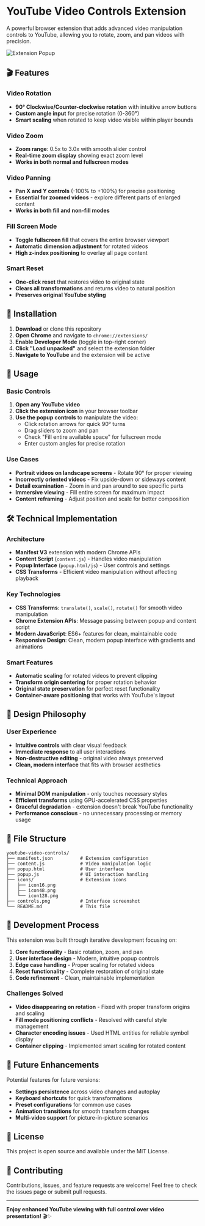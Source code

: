 # YouTube Video Controls Extension

A powerful browser extension that adds advanced video manipulation controls to YouTube, allowing you to rotate, zoom, and pan videos with precision.

![Extension Popup](controls.png)

## 🎬 Features

### **Video Rotation**

- **90° Clockwise/Counter-clockwise rotation** with intuitive arrow buttons
- **Custom angle input** for precise rotation (0-360°)
- **Smart scaling** when rotated to keep video visible within player bounds

### **Video Zoom**

- **Zoom range**: 0.5x to 3.0x with smooth slider control
- **Real-time zoom display** showing exact zoom level
- **Works in both normal and fullscreen modes**

### **Video Panning**

- **Pan X and Y controls** (-100% to +100%) for precise positioning
- **Essential for zoomed videos** - explore different parts of enlarged content
- **Works in both fill and non-fill modes**

### **Fill Screen Mode**

- **Toggle fullscreen fill** that covers the entire browser viewport
- **Automatic dimension adjustment** for rotated videos
- **High z-index positioning** to overlay all page content

### **Smart Reset**

- **One-click reset** that restores video to original state
- **Clears all transformations** and returns video to natural position
- **Preserves original YouTube styling**

## 🚀 Installation

1. **Download** or clone this repository
2. **Open Chrome** and navigate to `chrome://extensions/`
3. **Enable Developer Mode** (toggle in top-right corner)
4. **Click "Load unpacked"** and select the extension folder
5. **Navigate to YouTube** and the extension will be active

## 📖 Usage

### **Basic Controls**

1. **Open any YouTube video**
2. **Click the extension icon** in your browser toolbar
3. **Use the popup controls** to manipulate the video:
   - Click rotation arrows for quick 90° turns
   - Drag sliders to zoom and pan
   - Check "Fill entire available space" for fullscreen mode
   - Enter custom angles for precise rotation

### **Use Cases**

- **Portrait videos on landscape screens** - Rotate 90° for proper viewing
- **Incorrectly oriented videos** - Fix upside-down or sideways content
- **Detail examination** - Zoom in and pan around to see specific parts
- **Immersive viewing** - Fill entire screen for maximum impact
- **Content reframing** - Adjust position and scale for better composition

## 🛠️ Technical Implementation

### **Architecture**

- **Manifest V3** extension with modern Chrome APIs
- **Content Script** (`content.js`) - Handles video manipulation
- **Popup Interface** (`popup.html/js`) - User controls and settings
- **CSS Transforms** - Efficient video manipulation without affecting playback

### **Key Technologies**

- **CSS Transforms**: `translate()`, `scale()`, `rotate()` for smooth video manipulation
- **Chrome Extension APIs**: Message passing between popup and content script
- **Modern JavaScript**: ES6+ features for clean, maintainable code
- **Responsive Design**: Clean, modern popup interface with gradients and animations

### **Smart Features**

- **Automatic scaling** for rotated videos to prevent clipping
- **Transform origin centering** for proper rotation behavior
- **Original state preservation** for perfect reset functionality
- **Container-aware positioning** that works with YouTube's layout

## 🎨 Design Philosophy

### **User Experience**

- **Intuitive controls** with clear visual feedback
- **Immediate response** to all user interactions
- **Non-destructive editing** - original video always preserved
- **Clean, modern interface** that fits with browser aesthetics

### **Technical Approach**

- **Minimal DOM manipulation** - only touches necessary styles
- **Efficient transforms** using GPU-accelerated CSS properties
- **Graceful degradation** - extension doesn't break YouTube functionality
- **Performance conscious** - no unnecessary processing or memory usage

## 📁 File Structure

```
youtube-video-controls/
├── manifest.json          # Extension configuration
├── content.js             # Video manipulation logic
├── popup.html             # User interface
├── popup.js               # UI interaction handling
├── icons/                 # Extension icons
│   ├── icon16.png
│   ├── icon48.png
│   └── icon128.png
├── controls.png           # Interface screenshot
└── README.md              # This file
```

## 🔧 Development Process

This extension was built through iterative development focusing on:

1. **Core functionality** - Basic rotation, zoom, and pan
2. **User interface design** - Modern, intuitive popup controls
3. **Edge case handling** - Proper scaling for rotated videos
4. **Reset functionality** - Complete restoration of original state
5. **Code refinement** - Clean, maintainable implementation

### **Challenges Solved**

- **Video disappearing on rotation** - Fixed with proper transform origins and scaling
- **Fill mode positioning conflicts** - Resolved with careful style management
- **Character encoding issues** - Used HTML entities for reliable symbol display
- **Container clipping** - Implemented smart scaling for rotated content

## 🎯 Future Enhancements

Potential features for future versions:

- **Settings persistence** across video changes and autoplay
- **Keyboard shortcuts** for quick transformations
- **Preset configurations** for common use cases
- **Animation transitions** for smooth transform changes
- **Multi-video support** for picture-in-picture scenarios

## 📄 License

This project is open source and available under the MIT License.

## 🤝 Contributing

Contributions, issues, and feature requests are welcome! Feel free to check the issues page or submit pull requests.

---

**Enjoy enhanced YouTube viewing with full control over video presentation!** 🎬✨
